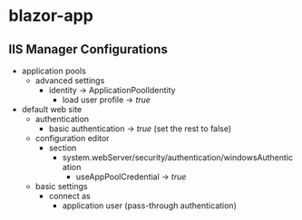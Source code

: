 # blazor-app

## IIS Manager Configurations
   - application pools
     - advanced settings
       - identity -> ApplicationPoolIdentity
         - load user profile -> *true*
   - default web site
     - authentication
       - basic authentication -> *true* (set the rest to false)
     - configuration editor
       - section
         - system.webServer/security/authentication/windowsAuthentication
           - useAppPoolCredential -> *true*
     - basic settings
       - connect as
         - application user (pass-through authentication)
